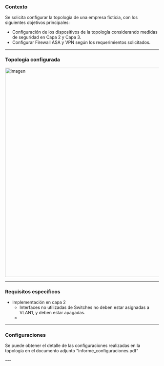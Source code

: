 ### Contexto

Se solicita configurar la topología de una empresa ficticia, con los siguientes objetivos principales:
- Configuración de los dispositivos de la topología considerando medidas de seguridad en Capa 2 y Capa 3.
- Configurar Firewall ASA y VPN según los requerimientos solicitados.
---

### Topología configurada

<img width="689" height="686" alt="imagen" src="https://github.com/user-attachments/assets/c8fe285d-b70f-4a48-974d-a707c74582d7" />

---

### Requisitos específicos
- Implementación en capa 2
  - Interfaces no utilizadas de Switches no deben estar asignadas a VLAN1, y deben estar apagadas.
  - 

---

### Configuraciones

<p> Se puede obtener el detalle de las configuraciones realizadas en la topología en el documento adjunto "Informe_configuraciones.pdf" </p>
---
